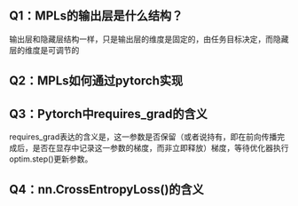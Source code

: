 ## Q1：MPLs的输出层是什么结构？

输出层和隐藏层结构一样，只是输出层的维度是固定的，由任务目标决定，而隐藏层的维度是可调节的

## Q2：MPLs如何通过pytorch实现

## Q3：Pytorch中requires_grad的含义

requires_grad表达的含义是，这一参数是否保留（或者说持有，即在前向传播完成后，是否在显存中记录这一参数的梯度，而非立即释放）梯度，等待优化器执行optim.step()更新参数。

## Q4：nn.CrossEntropyLoss()的含义


